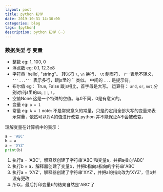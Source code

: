 ```yaml
---
layout: post
title: python 初学
date: 2019-10-31 14:30:00
categories: blog
tags: [python]
description: python 初学（一）
---
```


### 数据类型 与 变量

+ 整数 eg: 1, 100, 0
+ 浮点数 eg: 0.1, 12.3e8
+ 字符串 'hello', "string"。 转义符 `\`, `\n` 换行， `\t` 制表符， `r''`表示不转义， `'''...'''` 表示多行，跟js里的 \`\` 类似。 中间的 `...` 是提示符。
+ 布尔值 eg： True, False  跟js相比，首字母是大写。 运算符： `and`, `or`, `not`,分别对应js里的`&&`, `||`, `!`。
+ 空值None 这是一个特殊的空值。与0不同，0是有意义的。
+ 变量 eg: `a = 1` 
+ 常量 eg: `A = 1` note: 不是常规意义的常量，只是约定用全部大写的变量来表示常量，依然可以对A的值进行改变.python 并不能保证A不会被改变。

理解变量在计算机中的表示：

```python
a = 'ABC'
b = a
a = 'XYZ'
print(b)
```
1. 执行a = 'ABC'，解释器创建了字符串'ABC'和变量a，并把a指向'ABC'
2. 执行b = a，解释器创建了变量b，并把b指向a指向的字符串'ABC'
3. 执行a = 'XYZ'，解释器创建了字符串'XYZ'，并把a的指向改为'XYZ'，但b并没有更改
4. 所以，最后打印变量b的结果自然是'ABC'了


